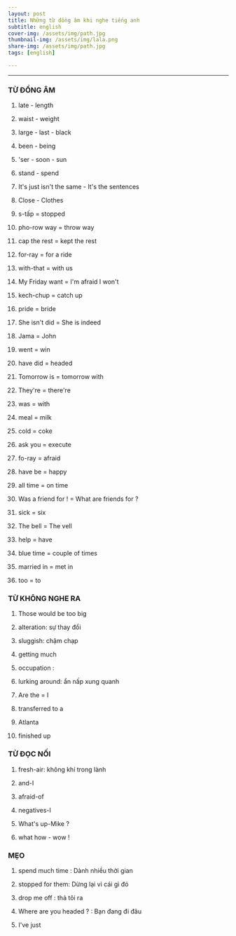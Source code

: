 ```yaml
---
layout: post
title: Những từ đồng âm khi nghe tiếng anh
subtitle: english
cover-img: /assets/img/path.jpg
thumbnail-img: /assets/img/lala.png
share-img: /assets/img/path.jpg
tags: [english]

---
```



<style TYPE="text/css">
code.has-jax {font: inherit; font-size: 100%; background: inherit; border: inherit;}
</style>
<script type="text/x-mathjax-config">
MathJax.Hub.Config({
    tex2jax: {
        inlineMath: [['$','$'], ['\\(','\\)']],
        skipTags: ['script', 'noscript', 'style', 'textarea', 'pre'] // removed 'code' entry
    }
});
MathJax.Hub.Queue(function() {
    var all = MathJax.Hub.getAllJax(), i;
    for(i = 0; i < all.length; i += 1) {
        all[i].SourceElement().parentNode.className += ' has-jax';
    }
});
</script>
<script type="text/javascript" src="https://cdnjs.cloudflare.com/ajax/libs/mathjax/2.7.4/MathJax.js?config=TeX-AMS_HTML-full"></script>

----------------

### TỪ ĐỒNG ÂM
1. late - length

2. waist - weight

3. large - last - black

4. been - being

5. 'ser - soon - sun 

6. stand - spend 

7. It's just isn't the same - It's the sentences

8. Close - Clothes

9. s-tấp = stopped 

10. pho-row way = throw way 

11. cap the rest = kept the rest 

12. for-ray = for a ride

13. with-that = with us 

14. My Friday want = I'm afraid I won't

15. kech-chup = catch up

16. pride = bride

17. She isn't did = She is indeed 

18. Jama = John 

19. went = win 

20. have did = headed 

21. Tomorrow is = tomorrow with

22. They're = there're

23. was = with

24. meal = milk

25. cold = coke

26. ask you = execute 

27. fo-ray = afraid

28. have be = happy

29. all time = on time

30. Was a friend for !  = What are friends for ?

31. sick = six

32. The bell = The vell

33. help = have

34. blue time = couple of times

35. married in = met in 

36. too = to

### TỪ KHÔNG NGHE RA

1. Those would be too big

2. alteration: sự thay đổi

3. sluggish: chậm chạp

4. getting much

5. occupation : 

6. lurking around: ẩn nấp xung quanh

7. Are the = I 

8. transferred to a 

9. Atlanta

10. finished up

### TỪ ĐỌC NỐI

1. fresh-air: không khí trong lành

2. and-I

3. afraid-of

4. negatives-I

5. What's up-Mike ? 

6. what how - wow ! 

### MẸO

1. spend much time : Dành nhiều thời gian

2. stopped for them: Dừng lại vì cái gì đó

3. drop me off :  thả tôi ra

4. Where are you headed ? : Bạn đang đi đâu

5. I've just














